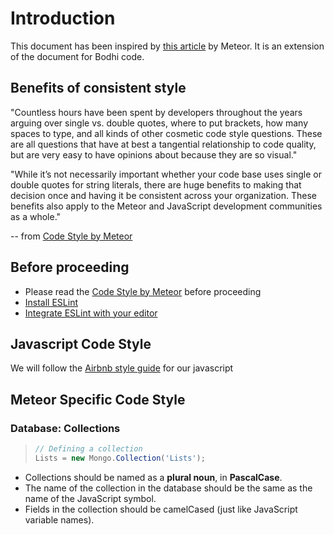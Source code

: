 # Introduction

This document has been inspired by [this article](http://guide.meteor.com/code-style.html) by Meteor. It is an extension of the document for Bodhi code.

## Benefits of consistent style

"Countless hours have been spent by developers throughout the years arguing over single vs. double quotes, where to put brackets, how many spaces to type, and all kinds of other cosmetic code style questions. These are all questions that have at best a tangential relationship to code quality, but are very easy to have opinions about because they are so visual."

"While it’s not necessarily important whether your code base uses single or double quotes for string literals, there are huge benefits to making that decision once and having it be consistent across your organization. These benefits also apply to the Meteor and JavaScript development communities as a whole."

-- from [Code Style by Meteor](http://guide.meteor.com/code-style.html)

## Before proceeding

* Please read the [Code Style by Meteor](http://guide.meteor.com/code-style.html) before proceeding
* [Install ESLint](http://guide.meteor.com/code-style.html#eslint-installing)
* [Integrate ESLint with your editor](http://guide.meteor.com/code-style.html#eslint-editor)

## Javascript Code Style

We will follow the [Airbnb style guide](https://github.com/airbnb/javascript) for our javascript

## Meteor Specific Code Style

### Database: Collections

> ```javascript
> // Defining a collection
> Lists = new Mongo.Collection('Lists');
> ```

* Collections should be named as a **plural noun**, in **PascalCase**.
* The name of the collection in the database should be the same as the name of the JavaScript symbol.
* Fields in the collection should be camelCased (just like JavaScript variable names).


